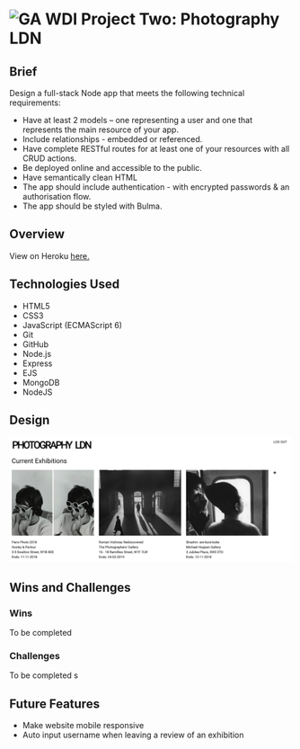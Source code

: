 #  ![GA](https://camo.githubusercontent.com/6ce15b81c1f06d716d753a61f5db22375fa684da/68747470733a2f2f67612d646173682e73332e616d617a6f6e6177732e636f6d2f70726f64756374696f6e2f6173736574732f6c6f676f2d39663838616536633963333837313639306533333238306663663535376633332e706e67) WDI Project Two: Photography LDN

## Brief
Design a full-stack Node app that meets the following technical requirements:

* Have at least 2 models – one representing a user and one that represents the main resource of your app.
* Include relationships - embedded or referenced.
* Have complete RESTful routes for at least one of your resources with all CRUD actions.
* Be deployed online and accessible to the public.
* Have semantically clean HTML
* The app should include authentication - with encrypted passwords & an authorisation flow.
* The app should be styled with Bulma.

## Overview

View on Heroku [here.](https://fierce-earth-26546.herokuapp.com/)

## Technologies Used

* HTML5
* CSS3
* JavaScript (ECMAScript 6)
* Git
* GitHub
* Node.js
* Express
* EJS
* MongoDB
* NodeJS

## Design

![Landing Page](images/landing.png)

## Wins and Challenges

### Wins
To be completed

### Challenges
To be completed
s
## Future Features
* Make website mobile responsive
* Auto input username when leaving a review of an exhibition
